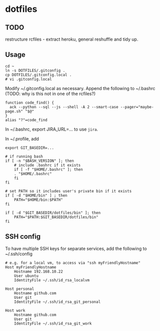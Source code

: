 # dotfiles

## TODO

restructure rcfiles - extract heroku, general reshuffle and tidy up.

## Usage

```
cd ~
ln -s DOTFILES/.gitconfig .
cp DOTFILES/.gitconfig.local .
# vi .gitconfig.local

```

Modify ~/.gitconfig.local as necessary.
Append the following to ~/.bashrc (TODO: why is this not in one of the rcfiles?)

```
function code_find() {
  ack --python --sql --js --shell -A 2 --smart-case --pager="maybe-page.sh" "$@"
}
alias "?"=code_find
```

In ~/.bashrc, export JIRA_URL=... to use `jira`.

In ~/.profile, add

```
export GIT_BASEDIR=...

# if running bash
if [ -n "$BASH_VERSION" ]; then
    # include .bashrc if it exists
    if [ -f "$HOME/.bashrc" ]; then
	. "$HOME/.bashrc"
    fi
fi

# set PATH so it includes user's private bin if it exists
if [ -d "$HOME/bin" ] ; then
    PATH="$HOME/bin:$PATH"
fi

if [ -d "$GIT_BASEDIR/dotfiles/bin" ]; then
    PATH="$PATH:$GIT_BASEDIR/dotfiles/bin"
fi
```

## SSH config
To have multiple SSH keys for separate services, add the following to ~/.ssh/config

```
# e.g. for a local vm, to access via "ssh myFriendlyHostname"
Host myFriendlyHostname
	Hostname 192.168.10.22
	User ubuntu
	IdentityFile ~/.ssh/id_rsa_localvm

Host personal
	Hostname github.com
	User git
	IdentityFile ~/.ssh/id_rsa_git_personal

Host work
	Hostname github.com
	User git
	IdentityFile ~/.ssh/id_rsa_git_work
```
